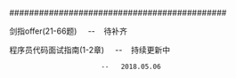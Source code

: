 
############################################

剑指offer(21-66题)     --    待补齐

程序员代码面试指南(1-2章)     --    持续更新中

                           --   2018.05.06
